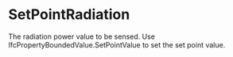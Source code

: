 SetPointRadiation
=================

The radiation power value to be sensed. Use IfcPropertyBoundedValue.SetPointValue to set the set point value.
